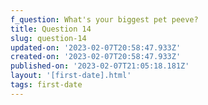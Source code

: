 ```yaml
---
f_question: What's your biggest pet peeve?
title: Question 14
slug: question-14
updated-on: '2023-02-07T20:58:47.933Z'
created-on: '2023-02-07T20:58:47.933Z'
published-on: '2023-02-07T21:05:18.181Z'
layout: '[first-date].html'
tags: first-date
---
```



